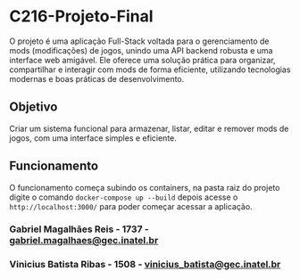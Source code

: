 # C216-Projeto-Final

O projeto é uma aplicação Full-Stack voltada para o gerenciamento de mods (modificações) de jogos, unindo uma API backend robusta e uma interface web amigável. Ele oferece uma solução prática para organizar, compartilhar e interagir com mods de forma eficiente, utilizando tecnologias modernas e boas práticas de desenvolvimento.

## Objetivo
Criar um sistema funcional para armazenar, listar, editar e remover mods de jogos, com uma interface simples e eficiente.

## Funcionamento 

O funcionamento começa subindo os containers, na pasta raiz do projeto digite o comando `docker-compose up --build` depois acesse o `http://localhost:3000/` para poder começar acessar a aplicação.

### Gabriel Magalhães Reis - 1737 - gabriel.magalhaes@gec.inatel.br
 
### Vinicius Batista Ribas - 1508 - vinicius_batista@gec.inatel.br